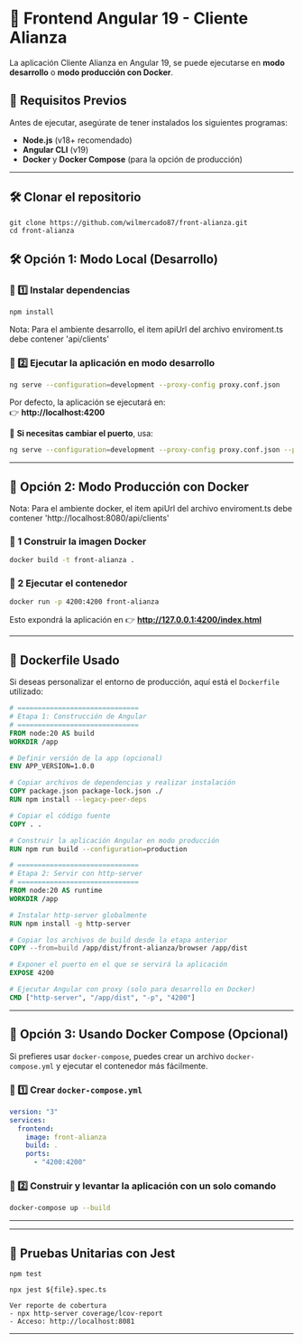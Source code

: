 # 🚀 Frontend Angular 19 - Cliente Alianza

La aplicación Cliente Alianza en Angular 19, se puede ejecutarse en **modo desarrollo** o **modo producción con Docker**.

## 📌 Requisitos Previos

Antes de ejecutar, asegúrate de tener instalados los siguientes programas:

- **Node.js** (v18+ recomendado)
- **Angular CLI** (v19)
- **Docker** y **Docker Compose** (para la opción de producción)

---

## 🛠 Clonar el repositorio
```
git clone https://github.com/wilmercado87/front-alianza.git
cd front-alianza
```

## 🛠 Opción 1: Modo Local (Desarrollo)

### 📌 1️⃣ Instalar dependencias
```sh
npm install
```

Nota: Para el ambiente desarrollo, el item apiUrl del archivo enviroment.ts debe contener 'api/clients'

### 📌 2️⃣ Ejecutar la aplicación en modo desarrollo
```sh
ng serve --configuration=development --proxy-config proxy.conf.json
```
Por defecto, la aplicación se ejecutará en:  
👉 **http://localhost:4200**

📌 **Si necesitas cambiar el puerto**, usa:
```sh
ng serve --configuration=development --proxy-config proxy.conf.json --port=4300
```

---

## 🚀 Opción 2: Modo Producción con Docker

Nota: Para el ambiente docker, el item apiUrl del archivo enviroment.ts debe contener 'http://localhost:8080/api/clients'


### 📌 1 Construir la imagen Docker
```sh
docker build -t front-alianza .
```

### 📌 2 Ejecutar el contenedor
```sh
docker run -p 4200:4200 front-alianza
```
Esto expondrá la aplicación en 👉 **http://127.0.0.1:4200/index.html**

---

## 📄 Dockerfile Usado

Si deseas personalizar el entorno de producción, aquí está el `Dockerfile` utilizado:

```dockerfile
# ==============================
# Etapa 1: Construcción de Angular
# ==============================
FROM node:20 AS build
WORKDIR /app

# Definir versión de la app (opcional)
ENV APP_VERSION=1.0.0

# Copiar archivos de dependencias y realizar instalación
COPY package.json package-lock.json ./
RUN npm install --legacy-peer-deps

# Copiar el código fuente
COPY . .

# Construir la aplicación Angular en modo producción
RUN npm run build --configuration=production

# ==============================
# Etapa 2: Servir con http-server
# ==============================
FROM node:20 AS runtime
WORKDIR /app

# Instalar http-server globalmente
RUN npm install -g http-server

# Copiar los archivos de build desde la etapa anterior
COPY --from=build /app/dist/front-alianza/browser /app/dist

# Exponer el puerto en el que se servirá la aplicación
EXPOSE 4200

# Ejecutar Angular con proxy (solo para desarrollo en Docker)
CMD ["http-server", "/app/dist", "-p", "4200"]
```

---

## 🐳 Opción 3: Usando Docker Compose (Opcional)

Si prefieres usar `docker-compose`, puedes crear un archivo `docker-compose.yml` y ejecutar el contenedor más fácilmente.

### 📌 1️⃣ Crear `docker-compose.yml`
```yaml
version: "3"
services:
  frontend:
    image: front-alianza
    build: .
    ports:
      - "4200:4200"
```

### 📌 2️⃣ Construir y levantar la aplicación con un solo comando
```sh
docker-compose up --build
```

---

---

## 🧪 Pruebas Unitarias con Jest
```Ejecutar todas los test
npm test
```
```Ejecutar un test unitario
npx jest ${file}.spec.ts
```
```
Ver reporte de cobertura
- npx http-server coverage/lcov-report
- Acceso: http://localhost:8081
```
---